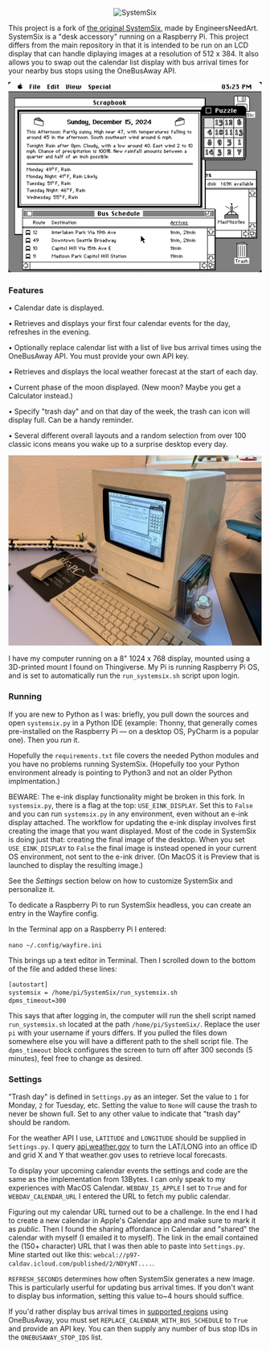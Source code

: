 <p align="center">
<img width="212" src="https://github.com/jcohen42/SystemSix/blob/main/images/SystemSixLogo.png" alt="SystemSix">
</p>

This project is a fork of [the original SystemSix](https://github.com/EngineersNeedArt/SystemSix), made by EngineersNeedArt. SystemSix is a "desk accessory" running on a Raspberry Pi. This project differs from the main repository in that it is intended to be run on an LCD display that can handle diplaying images at a resolution of 512 x 384. It also allows you to swap out the calendar list display with bus arrival times for your nearby bus stops using the OneBusAway API.

<p align="center">
<img src="https://github.com/jcohen42/SystemSix/blob/main/documentation/DisplaySample.jpg" alt="SystemSix screenshot.">
</p>

### Features

• Calendar date is displayed.

• Retrieves and displays your first four calendar events for the day, refreshes in the evening.

• Optionally replace calendar list with a list of live bus arrival times using the OneBusAway API. You must provide your own API key.

• Retrieves and displays the local weather forecast at the start of each day.

• Current phase of the moon displayed. (New moon? Maybe you get a Calculator instead.)

• Specify "trash day" and on that day of the week, the trash can icon will display full. Can be a handy reminder.

• Several different overall layouts and a random selection from over 100 classic icons means you wake up to a surprise desktop every day.

<p align="center">
<img width="768" src="https://github.com/jcohen42/SystemSix/blob/main/documentation/SystemSixDisplayed.jpg" alt="SystemSix">
</p>

I have my computer running on a 8" 1024 x 768 display, mounted using a 3D-printed mount I found on Thingiverse. My Pi is running Raspberry Pi OS, and is set to automatically run the `run_systemsix.sh` script upon login.


### Running

If you are new to Python as I was: briefly, you pull down the sources and open `systemsix.py` in a Python IDE (example: Thonny, that generally comes pre-installed on the Raspberry Pi — on a desktop OS, PyCharm is a popular one). Then you *run* it.

Hopefully the `requirements.txt` file covers the needed Python modules and you have no problems running SystemSix. (Hopefully too your Python environment already is pointing to Python3 and not an older Python implmentation.)

BEWARE: The e-ink display functionality might be broken in this fork. In `systemsix.py`, there is a flag at the top: `USE_EINK_DISPLAY`. Set this to `False` and you can run `systemsix.py` in any environment, even without an e-ink display attached. The workflow for updating the e-ink display involves first creating the image that you want displayed. Most of the code in SystemSix is doing just that: creating the final image of the desktop. When you set `USE_EINK_DISPLAY` to `False` the final image is instead opened in your current OS environment, not sent to the e-ink driver. (On MacOS it is Preview that is launched to display the resulting image.)

See the *Settings* section below on how to customize SystemSix and personalize it.

To dedicate a Raspberry Pi to run SystemSix headless, you can create an entry in the Wayfire config.

In the Terminal app on a Raspberry Pi I entered:

`nano ~/.config/wayfire.ini`

This brings up a text editor in Terminal. Then I scrolled down to the bottom of the file and added these lines:

```
[autostart]
systemsix = /home/pi/SystemSix/run_systemsix.sh
dpms_timeout=300
```

This says that after logging in, the computer will run the shell script named `run_systemsix.sh` located at the path `/home/pi/SystemSix/`. Replace the user `pi` with your username if yours differs. If you pulled the files down somewhere else you will have a different path to the shell script file. The `dpms_timeout` block configures the screen to turn off after 300 seconds (5 minutes), feel free to change as desired.

### Settings

"Trash day" is defined in `Settings.py` as an integer. Set the value to `1` for Monday, `2` for Tuesday, etc. Setting the value to `None` will cause the trash to never be shown full. Set to any other value to indicate that "trash day" should be random.

For the weather API I use, `LATITUDE` and `LONGITUDE` should be supplied in `Settings.py`. I query [api.weather.gov](api.weather.gov) to turn the LAT/LONG into an office ID and grid X and Y that weather.gov uses to retrieve local forecasts.

To display your upcoming calendar events the settings and code are the same as the implementation from 13Bytes. I can only speak to my experiences with MacOS Calendar. `WEBDAV_IS_APPLE` I set to `True` and for `WEBDAV_CALENDAR_URL` I entered the URL to fetch my public calendar.

Figuring out my calendar URL turned out to be a challenge. In the end I had to create a new calendar in Apple's Calendar app and make sure to mark it as *public*. Then I found the sharing affordance in Calendar and "shared" the calendar with myself (I emailed it to myself). The link in the email contained the (150+ character) URL that I was then able to paste into `Settings.py`. Mine started out like this: `webcal://p97-caldav.icloud.com/published/2/NDYyNT....`.

`REFRESH_SECONDS` determines how often SystemSix generates a new image. This is particularly userful for updating bus arrival times. If you don't want to display bus information, setting this value to~4 hours should suffice.

If you'd rather display bus arrival times in [supported regions](https://onebusaway.org/onebusaway-deployments/) using OneBusAway, you must set `REPLACE_CALENDAR_WITH_BUS_SCHEDULE` to `True` and provide an API key. You can then supply any number of bus stop IDs in the `ONEBUSAWAY_STOP_IDS` list.
